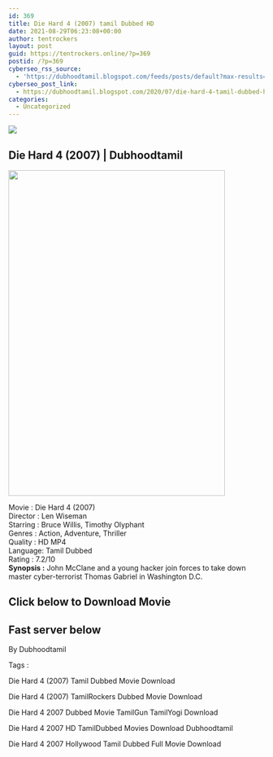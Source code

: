 ```yaml
---
id: 369
title: Die Hard 4 (2007) tamil Dubbed HD
date: 2021-08-29T06:23:08+00:00
author: tentrockers
layout: post
guid: https://tentrockers.online/?p=369
postid: /?p=369
cyberseo_rss_source:
  - 'https://dubhoodtamil.blogspot.com/feeds/posts/default?max-results=150&start-index=151'
cyberseo_post_link:
  - https://dubhoodtamil.blogspot.com/2020/07/die-hard-4-tamil-dubbed-hd.html
categories:
  - Uncategorized
---
```

<div class="media_block">
  <img src="https://1.bp.blogspot.com/-y9EPzV9w_7c/XwA3BZ9RigI/AAAAAAAABqc/Wa7OCu3pU0Q7Jm5tJSl5BpUztRn-b3lvgCNcBGAsYHQ/s72-c/024b14a99d72b07e884079a1a9e29806.jpg" class="media_thumbnail" />
</div>

<div dir="ltr" trbidi="on" readability="21.533242876526">
  <h2>
    <span>Die Hard 4 (2007) | Dubhoodtamil</span>
  </h2>
  
  <div class="separator">
    <a href="https://1.bp.blogspot.com/-y9EPzV9w_7c/XwA3BZ9RigI/AAAAAAAABqc/Wa7OCu3pU0Q7Jm5tJSl5BpUztRn-b3lvgCNcBGAsYHQ/s1600/024b14a99d72b07e884079a1a9e29806.jpg" imageanchor="1"><img loading="lazy" border="0" data-original-height="1500" data-original-width="1000" height="640" src="https://1.bp.blogspot.com/-y9EPzV9w_7c/XwA3BZ9RigI/AAAAAAAABqc/Wa7OCu3pU0Q7Jm5tJSl5BpUztRn-b3lvgCNcBGAsYHQ/s640/024b14a99d72b07e884079a1a9e29806.jpg" width="426" /></a>
  </div>
  
  <p>
    Movie<span> </span>:<span> </span>Die Hard 4 (2007)<br />Director<span> </span>:<span> </span>Len Wiseman<br />Starring<span> </span>:<span> </span>Bruce Willis, Timothy Olyphant<br />Genres<span> </span>:<span> </span>Action, Adventure, Thriller<br />Quality<span> </span>:<span> </span>HD MP4<br />Language:<span> </span>Tamil Dubbed<br />Rating<span> </span>:<span> </span>7.2/10<br /><b>Synopsis :</b> John McClane and a young hacker join forces to take down master cyber-terrorist Thomas Gabriel in Washington D.C.
  </p>
  
  <h2>
    <span>Click below to Download Movie</span>
  </h2>
  
  <h2>
    <span>Fast server below</span>
  </h2>
  
  <p>
    <span>By Dubhoodtamil</span>
  </p>
  
  <p>
    <span>Tags :</span>
  </p>
  
  <p>
    <span>Die Hard 4 (2007) Tamil Dubbed Movie Download</span>
  </p>
  
  <p>
    <span>Die Hard 4 (2007) TamilRockers Dubbed Movie Download</span>
  </p>
  
  <p>
    <span>Die Hard 4 2007 Dubbed Movie TamilGun TamilYogi Download</span>
  </p>
  
  <p>
    <span>Die Hard 4 2007 HD TamilDubbed Movies Download Dubhoodtamil</span>
  </p>
  
  <p>
    <span>Die Hard 4 2007 Hollywood Tamil Dubbed Full Movie Download</span>
  </p>
</div>